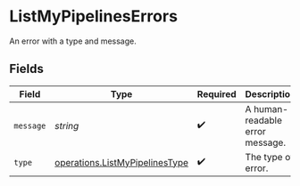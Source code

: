 # ListMyPipelinesErrors

An error with a type and message.


## Fields

| Field                                                                                   | Type                                                                                    | Required                                                                                | Description                                                                             |
| --------------------------------------------------------------------------------------- | --------------------------------------------------------------------------------------- | --------------------------------------------------------------------------------------- | --------------------------------------------------------------------------------------- |
| `message`                                                                               | *string*                                                                                | :heavy_check_mark:                                                                      | A human-readable error message.                                                         |
| `type`                                                                                  | [operations.ListMyPipelinesType](../../../sdk/models/operations/listmypipelinestype.md) | :heavy_check_mark:                                                                      | The type of error.                                                                      |